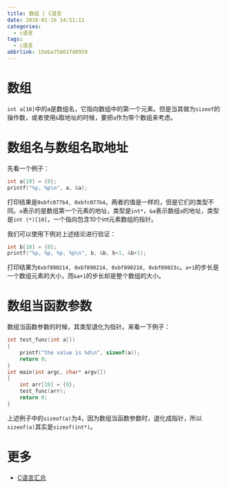 ```yaml
---
title: 数组 | C语言
date: 2018-01-16 14:51:11
categories:
  - c语言
tags:
  - c语言
abbrlink: 15eba75861fd8959
---
```

# 数组

`int a[10]`中的a是数组名，它指向数组中的第一个元素。但是当其做为`sizeof`的操作数，或者使用`&`取地址的时候，要把`a`作为带个数组来考虑。

# 数组名与数组名取地址

先看一个例子：
```c
int a[10] = {0};
printf("%p, %p\n", a, &a);
```
打印结果是`0xbfc077b4, 0xbfc077b4`。两者的值是一样的，但是它们的类型不同。`a`表示的是数组第一个元素的地址，类型是`int*`，`&a`表示数组`a`的地址，类型是`int (*)[10]`，一个指向包含10个int元素数组的指针。

我们可以使用下例对上述结论进行验证：
```c
int b[10] = {0};
printf("%p, %p, %p, %p\n", b, &b, b+1, &b+1); 
```
打印结果为`0xbf890214, 0xbf890214, 0xbf890218, 0xbf89023c`。`a+1`的步长是一个数组元素的大小，而`&a+1`的步长却是整个数组的大小。

# 数组当函数参数

数组当函数参数的时候，其类型退化为指针。来看一下例子：
```c
int test_func(int a[])
{
    printf("the value is %d\n", sizeof(a));
    return 0;
}
int main(int argc, char* argv[])
{
    int arr[10] = {0};
    test_func(arr);
    return 0;
}
```
上述例子中的`sizeof(a)`为4，因为数组当函数参数时，退化成指针，所以`sizeof(a)`其实是`sizeof(int*)`。

# 更多

* [C语言汇总](http://www.wangjinle.com/posts/53291f7288071263.html)
